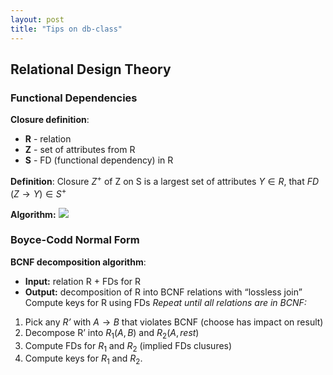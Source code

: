 ```yaml
---
layout: post
title: "Tips on db-class"
---
```

## Relational Design Theory
### Functional Dependencies
**Closure definition**:

* **R** - relation
* **Z** - set of attributes from R
* **S** - FD (functional dependency) in R

**Definition**: Closure $Z^+$ of Z on S is a largest set of attributes $Y \in R$, that _FD_ 
$(Z \rightarrow Y) \in S^+$

**Algorithm:**
![](http://f.cl.ly/items/0J032V3R3P0y3V341q1f/6_2.gif)

### Boyce-Codd Normal Form

**BCNF decomposition algorithm**:
* **Input:** relation R + FDs for R
* **Output:** decomposition of R into BCNF relations with “lossless join”
Compute keys for R using FDs
_Repeat until all relations are in BCNF:_
1. Pick any *R’* with $A \rightarrow B$ that violates BCNF (choose has impact on result)
1. Decompose R’ into $R_1(A, B)$ and $R_2(A, rest)$
1. Compute FDs for $R_1$ and $R_2$ (implied FDs clusures)
1. Compute keys for $R_1$ and $R_2$.



